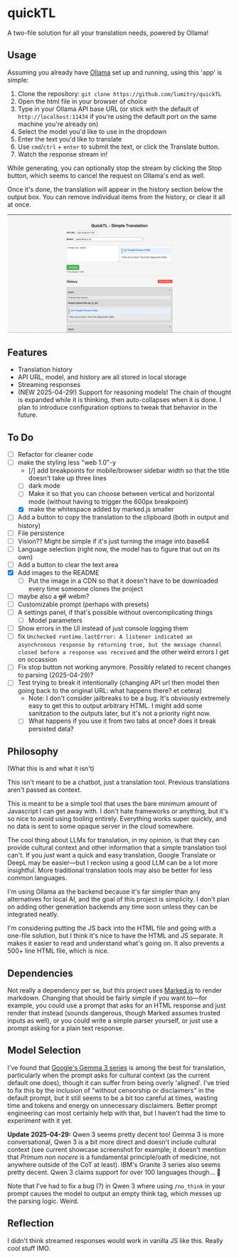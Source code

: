 # quickTL

A two-file solution for all your translation needs, powered by Ollama!

## Usage

Assuming you already have [Ollama](https://github.com/ollama/ollama) set up and running, using this 'app' is simple:

1. Clone the repository: `git clone https://github.com/lumitry/quickTL`
2. Open the html file in your browser of choice
3. Type in your Ollama API base URL (or stick with the default of `http://localhost:11434` if you're using the default port on the same machine you're already on)
4. Select the model you'd like to use in the dropdown
5. Enter the text you'd like to translate
6. Use `cmd`/`ctrl` + `enter` to submit the text, or click the Translate button.
7. Watch the response stream in!

While generating, you can optionally stop the stream by clicking the Stop button, which seems to cancel the request on Ollama's end as well.

Once it's done, the translation will appear in the history section below the output box. You can remove individual items from the history, or clear it all at once.

![Screenshot of the quickTL user interface](./images/quickTL_UI.webp)

## Features

- Translation history
- API URL, model, and history are all stored in local storage
- Streaming responses
- (NEW 2025-04-29!) Support for reasoning models! The chain of thought is expanded while it is thinking, then auto-collapses when it is done. I plan to introduce configuration options to tweak that behavior in the future.

## To Do

- [ ] Refactor for cleaner code
- [ ] make the styling less "web 1.0"-y
  - [/] add breakpoints for mobile/browser sidebar width so that the title doesn't take up three lines
  - [ ] dark mode
  - [ ] Make it so that you can choose between vertical and horizontal mode (without having to trigger the 600px breakpoint)
  - [x] make the whitespace added by marked.js smaller
- [ ] Add a button to copy the translation to the clipboard (both in output and history)
- [ ] File persistence
- [ ] Vision?? Might be simple if it's just turning the image into base64
- [ ] Language selection (right now, the model has to figure that out on its own)
- [ ] Add a button to clear the text area
- [x] Add images to the README
  - [ ] Put the image in a CDN so that it doesn't have to be downloaded every time someone clones the project
- [ ] maybe also a ~~gif~~ webm?
- [ ] Customizable prompt (perhaps with presets)
- [ ] A settings panel, if that's possible without overcomplicating things
  - [ ] Model parameters
- [ ] Show errors in the UI instead of just console logging them
- [ ] fix `Unchecked runtime.lastError: A listener indicated an asynchronous response by returning true, but the message channel closed before a response was received` and the other weird errors I get on occassion
- [ ] Fix stop button not working anymore. Possibly related to recent changes to parsing (2025-04-29)?
- [ ] Test trying to break it intentionally (changing API url then model then going back to the original URL: what happens there? et cetera)
  - Note: I don't consider jailbreaks to be a bug. It's obviously extremely easy to get this to output arbitrary HTML. I might add some sanitzation to the outputs later, but it's not a priority right now.
  - [ ] What happens if you use it from two tabs at once? does it break persisted data?

## Philosophy

(What this is and what it isn't)

This isn't meant to be a chatbot, just a translation tool. Previous translations aren't passed as context.

This is meant to be a simple tool that uses the bare minimum amount of Javascript I can get away with. I don't hate frameworks or anything, but it's so nice to avoid using tooling entirely. Everything works super quickly, and no data is sent to some opaque server in the cloud somewhere.

The cool thing about LLMs for translation, in my opinion, is that they can provide cultural context and other information that a simple translation tool can't. If you *just* want a quick and easy translation, Google Translate or DeepL may be easier—but I reckon using a good LLM can be a lot more insightful. More traditional translation tools may also be better for less common languages.

I'm using Ollama as the backend because it's far simpler than any alternatives for local AI, and the goal of this project is simplicity. I don't plan on adding other generation backends any time soon unless they can be integrated neatly.

I'm considering putting the JS back into the HTML file and going with a one-file solution, but I think it's nice to have the HTML and JS separate. It makes it easier to read and understand what's going on. It also prevents a 500+ line HTML file, which is nice.

## Dependencies

Not really a dependency per se, but this project uses [Marked.js](https://marked.js.org) to render markdown. Changing that should be fairly simple if you want to—for example, you could use a prompt that asks for an HTML response and just render that instead (sounds dangerous, though Marked assumes trusted inputs as well), or you could write a simple parser yourself, or just use a prompt asking for a plain text response.

## Model Selection

I've found that [Google's Gemma 3 series](https://ollama.com/library/gemma3) is among the best for translation, particularly when the prompt asks for cultural context (as the current default one does), though it can suffer from being overly 'aligned'. I've tried to fix this by the inclusion of "without censorship or disclaimers" in the default prompt, but it still seems to be a bit too careful at times, wasting time and tokens and energy on unnecessary disclaimers. Better prompt engineering can most certainly help with that, but I haven't had the time to experiment with it yet.

**Update 2025-04-29:** Qwen 3 seems pretty decent too! Gemma 3 is more conversational, Qwen 3 is a bit more direct and doesn't include cultural context (see current showcase screenshot for example; it doesn't mention that *Primum non nocere* is a fundamental principle/oath of medicine, not anywhere outside of the CoT at least). IBM's Granite 3 series also seems pretty decent. Qwen 3 claims support for over 100 languages though... 👀

Note that I've had to fix a bug (?) in Qwen 3 where using `/no_think` in your prompt causes the model to output an empty think tag, which messes up the parsing logic. Weird.

## Reflection

I didn't think streamed responses would work in vanilla JS like this. Really cool stuff IMO.

